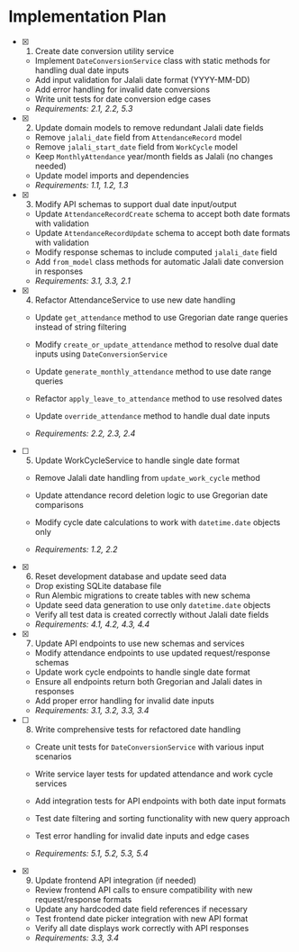 # Implementation Plan

- [x] 1. Create date conversion utility service

  - Implement `DateConversionService` class with static methods for handling dual date inputs
  - Add input validation for Jalali date format (YYYY-MM-DD)
  - Add error handling for invalid date conversions
  - Write unit tests for date conversion edge cases
  - _Requirements: 2.1, 2.2, 5.3_

- [x] 2. Update domain models to remove redundant Jalali date fields

  - Remove `jalali_date` field from `AttendanceRecord` model
  - Remove `jalali_start_date` field from `WorkCycle` model
  - Keep `MonthlyAttendance` year/month fields as Jalali (no changes needed)
  - Update model imports and dependencies
  - _Requirements: 1.1, 1.2, 1.3_

- [x] 3. Modify API schemas to support dual date input/output

  - Update `AttendanceRecordCreate` schema to accept both date formats with validation
  - Update `AttendanceRecordUpdate` schema to accept both date formats with validation
  - Modify response schemas to include computed `jalali_date` field
  - Add `from_model` class methods for automatic Jalali date conversion in responses
  - _Requirements: 3.1, 3.3, 2.1_

- [x] 4. Refactor AttendanceService to use new date handling

  - Update `get_attendance` method to use Gregorian date range queries instead of string filtering
  - Modify `create_or_update_attendance` method to resolve dual date inputs using `DateConversionService`
  - Update `generate_monthly_attendance` method to use date range queries
  - Refactor `apply_leave_to_attendance` method to use resolved dates
  - Update `override_attendance` method to handle dual date inputs

  - _Requirements: 2.2, 2.3, 2.4_

- [ ] 5. Update WorkCycleService to handle single date format

  - Remove Jalali date handling from `update_work_cycle` method

  - Update attendance record deletion logic to use Gregorian date comparisons
  - Modify cycle date calculations to work with `datetime.date` objects only
  - _Requirements: 1.2, 2.2_

- [x] 6. Reset development database and update seed data

  - Drop existing SQLite database file
  - Run Alembic migrations to create tables with new schema
  - Update seed data generation to use only `datetime.date` objects
  - Verify all test data is created correctly without Jalali date fields
  - _Requirements: 4.1, 4.2, 4.3, 4.4_

- [x] 7. Update API endpoints to use new schemas and services

  - Modify attendance endpoints to use updated request/response schemas
  - Update work cycle endpoints to handle single date format
  - Ensure all endpoints return both Gregorian and Jalali dates in responses
  - Add proper error handling for invalid date inputs
  - _Requirements: 3.1, 3.2, 3.3, 3.4_

- [ ] 8. Write comprehensive tests for refactored date handling

  - Create unit tests for `DateConversionService` with various input scenarios
  - Write service layer tests for updated attendance and work cycle services
  - Add integration tests for API endpoints with both date input formats
  - Test date filtering and sorting functionality with new query approach

  - Test error handling for invalid date inputs and edge cases

  - _Requirements: 5.1, 5.2, 5.3, 5.4_

- [x] 9. Update frontend API integration (if needed)

  - Review frontend API calls to ensure compatibility with new request/response formats
  - Update any hardcoded date field references if necessary
  - Test frontend date picker integration with new API format
  - Verify all date displays work correctly with API responses
  - _Requirements: 3.3, 3.4_
